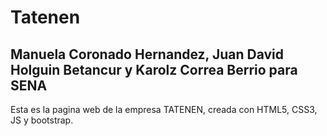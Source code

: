 # Tatenen

## Manuela Coronado Hernandez, Juan David Holguin Betancur y Karolz Correa Berrio para SENA
 Esta es la pagina web de la empresa TATENEN, creada con HTML5, CSS3, JS y bootstrap.